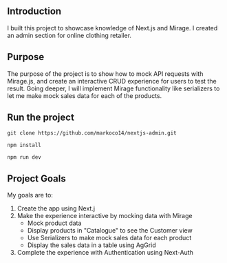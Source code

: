 ## Introduction

I built this project to showcase knowledge of Next.js and Mirage. I created an admin section for online clothing retailer.

## Purpose

The purpose of the project is to show how to mock API requests with Mirage.js, and create an interactive CRUD experience for users to test the result. Going deeper, I will implement Mirage functionality like serializers to let me make mock sales data for each of the products. 

## Run the project

```
git clone https://github.com/markoco14/nextjs-admin.git

npm install

npm run dev
```

## Project Goals

My goals are to:

1. Create the app using Next.j
2. Make the experience interactive by mocking data with Mirage
    - Mock product data
    - Display products in "Catalogue" to see the Customer view
    - Use Serializers to make mock sales data for each product
    - Display the sales data in a table using AgGrid
3. Complete the experience with Authentication using Next-Auth

